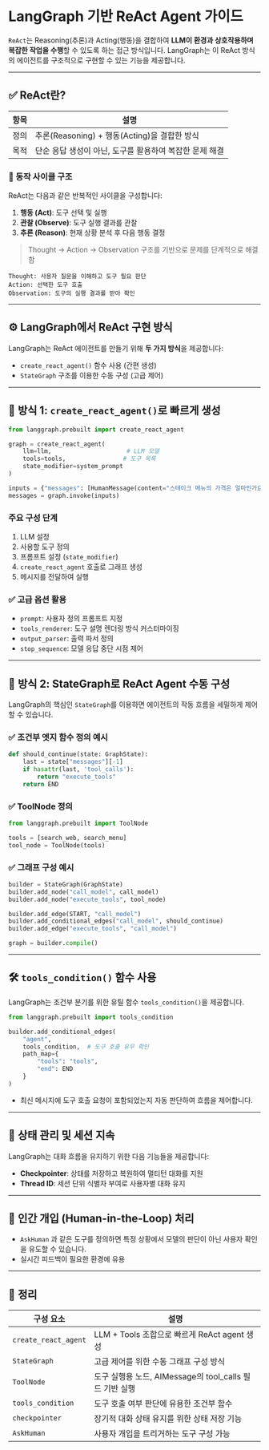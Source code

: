# LangGraph 기반 ReAct Agent 가이드

`ReAct`는 Reasoning(추론)과 Acting(행동)을 결합하여 **LLM이 환경과 상호작용하며 복잡한 작업을 수행**할 수 있도록 하는 접근 방식입니다. LangGraph는 이 ReAct 방식의 에이전트를 구조적으로 구현할 수 있는 기능을 제공합니다.

---

## ✅ ReAct란?

| 항목 | 설명                                                    |
| ---- | ------------------------------------------------------- |
| 정의 | 추론(Reasoning) + 행동(Acting)을 결합한 방식            |
| 목적 | 단순 응답 생성이 아닌, 도구를 활용하여 복잡한 문제 해결 |

### 📌 동작 사이클 구조

ReAct는 다음과 같은 반복적인 사이클을 구성합니다:

1. **행동 (Act)**: 도구 선택 및 실행
2. **관찰 (Observe)**: 도구 실행 결과를 관찰
3. **추론 (Reason)**: 현재 상황 분석 후 다음 행동 결정

> Thought → Action → Observation 구조를 기반으로 문제를 단계적으로 해결함

```text
Thought: 사용자 질문을 이해하고 도구 필요 판단
Action: 선택한 도구 호출
Observation: 도구의 실행 결과를 받아 확인
```

---

## ⚙️ LangGraph에서 ReAct 구현 방식

LangGraph는 ReAct 에이전트를 만들기 위해 **두 가지 방식**을 제공합니다:

- `create_react_agent()` 함수 사용 (간편 생성)
- `StateGraph` 구조를 이용한 수동 구성 (고급 제어)

---

## 🧪 방식 1: `create_react_agent()`로 빠르게 생성

```python
from langgraph.prebuilt import create_react_agent

graph = create_react_agent(
    llm=llm,                     # LLM 모델
    tools=tools,                # 도구 목록
    state_modifier=system_prompt
)

inputs = {"messages": [HumanMessage(content="스테이크 메뉴의 가격은 얼마인가요?")]}
messages = graph.invoke(inputs)
```

### 주요 구성 단계

1. LLM 설정
2. 사용할 도구 정의
3. 프롬프트 설정 (`state_modifier`)
4. `create_react_agent` 호출로 그래프 생성
5. 메시지를 전달하여 실행

### ✅ 고급 옵션 활용

- `prompt`: 사용자 정의 프롬프트 지정
- `tools_renderer`: 도구 설명 렌더링 방식 커스터마이징
- `output_parser`: 출력 파서 정의
- `stop_sequence`: 모델 응답 중단 시점 제어

---

## 🧩 방식 2: StateGraph로 ReAct Agent 수동 구성

LangGraph의 핵심인 `StateGraph`를 이용하면 에이전트의 작동 흐름을 세밀하게 제어할 수 있습니다.

### ✅ 조건부 엣지 함수 정의 예시

```python
def should_continue(state: GraphState):
    last = state["messages"][-1]
    if hasattr(last, 'tool_calls'):
        return "execute_tools"
    return END
```

### ✅ ToolNode 정의

```python
from langgraph.prebuilt import ToolNode

tools = [search_web, search_menu]
tool_node = ToolNode(tools)
```

### ✅ 그래프 구성 예시

```python
builder = StateGraph(GraphState)
builder.add_node("call_model", call_model)
builder.add_node("execute_tools", tool_node)

builder.add_edge(START, "call_model")
builder.add_conditional_edges("call_model", should_continue)
builder.add_edge("execute_tools", "call_model")

graph = builder.compile()
```

---

## 🛠️ `tools_condition()` 함수 사용

LangGraph는 조건부 분기를 위한 유틸 함수 `tools_condition()`을 제공합니다.

```python
from langgraph.prebuilt import tools_condition

builder.add_conditional_edges(
    "agent",
    tools_condition,  # 도구 호출 유무 확인
    path_map={
        "tools": "tools",
        "end": END
    }
)
```

- 최신 메시지에 도구 호출 요청이 포함되었는지 자동 판단하여 흐름을 제어합니다.

---

## 🧠 상태 관리 및 세션 지속

LangGraph는 대화 흐름을 유지하기 위한 다음 기능들을 제공합니다:

- **Checkpointer**: 상태를 저장하고 복원하여 멀티턴 대화를 지원
- **Thread ID**: 세션 단위 식별자 부여로 사용자별 대화 유지

---

## 🙋 인간 개입 (Human-in-the-Loop) 처리

- `AskHuman` 과 같은 도구를 정의하면 특정 상황에서 모델의 판단이 아닌 사용자 확인을 유도할 수 있습니다.
- 실시간 피드백이 필요한 환경에 유용

---

## 📌 정리

| 구성 요소            | 설명                                                    |
| -------------------- | ------------------------------------------------------- |
| `create_react_agent` | LLM + Tools 조합으로 빠르게 ReAct agent 생성            |
| `StateGraph`         | 고급 제어를 위한 수동 그래프 구성 방식                  |
| `ToolNode`           | 도구 실행용 노드, AIMessage의 tool_calls 필드 기반 실행 |
| `tools_condition`    | 도구 호출 여부 판단에 유용한 조건부 함수                |
| `checkpointer`       | 장기적 대화 상태 유지를 위한 상태 저장 기능             |
| `AskHuman`           | 사용자 개입을 트리거하는 도구 구성 가능                 |
